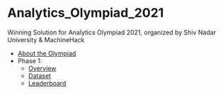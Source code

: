 # Analytics_Olympiad_2021
Winning Solution for Analytics Olympiad 2021, organized by Shiv Nadar University &amp; MachineHack

- [About the Olympiad](https://seepd.snu.edu.in/analytics-olympiad)
- Phase 1:
  - [Overview](https://machinehack.com/hackathons/data_analytics_championship/overview)
  - [Dataset](https://machinehack.com/hackathons/data_analytics_championship/data)
  - [Leaderboard](https://machinehack.com/hackathons/data_analytics_championship/leaderboard)
